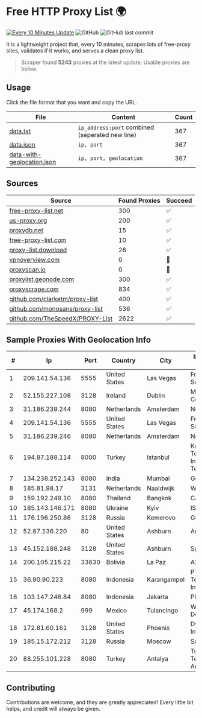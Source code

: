 
# Free HTTP Proxy List 🌍

[![Every 10 Minutes Update](https://github.com/mertguvencli/http-proxy-list/actions/workflows/main.yml/badge.svg?branch=main)](https://github.com/mertguvencli/http-proxy-list/actions/workflows/main.yml)
![GitHub](https://img.shields.io/github/license/mertguvencli/http-proxy-list)
![GitHub last commit](https://img.shields.io/github/last-commit/mertguvencli/http-proxy-list)

It is a lightweight project that, every 10 minutes, scrapes lots of free-proxy sites, validates if it works, and serves a clean proxy list.


> Scraper found **5243** proxies at the latest update. Usable proxies are below.

## Usage

Click the file format that you want and copy the URL.


|File|Content|Count|
|----|-------|-----|
|[data.txt](https://raw.githubusercontent.com/mertguvencli/http-proxy-list/main/proxy-list/data.txt)|`ip_address:port` combined (seperated new line)|367|
|[data.json](https://raw.githubusercontent.com/mertguvencli/http-proxy-list/main/proxy-list/data.json)|`ip, port`|367|
|[data-with-geolocation.json](https://raw.githubusercontent.com/mertguvencli/http-proxy-list/main/proxy-list/data-with-geolocation.json)|`ip, port, geolocation`|367|

## Sources

|Source|Found Proxies|Succeed|
|------|-------------|-------|
|[free-proxy-list.net](https://free-proxy-list.net)|300|✅|
|[us-proxy.org](https://www.us-proxy.org)|200|✅|
|[proxydb.net](http://proxydb.net)|15|✅|
|[free-proxy-list.com](https://free-proxy-list.com/?page=&port=&type%5B%5D=http&type%5B%5D=https&up_time=0&search=Search)|10|✅|
|[proxy-list.download](https://www.proxy-list.download/HTTP)|26|✅|
|[vpnoverview.com](https://vpnoverview.com/privacy/anonymous-browsing/free-proxy-servers)|0|🚫|
|[proxyscan.io](https://www.proxyscan.io)|0|🚫|
|[proxylist.geonode.com](https://proxylist.geonode.com/api/proxy-list?limit=300&page=1&sort_by=lastChecked&sort_type=desc&protocols=http,https)|300|✅|
|[proxyscrape.com](https://api.proxyscrape.com/v2/?request=displayproxies&protocol=http&timeout=10000&country=all&ssl=all&anonymity=all)|834|✅|
|[github.com/clarketm/proxy-list](https://raw.githubusercontent.com/clarketm/proxy-list/master/proxy-list-raw.txt)|400|✅|
|[github.com/monosans/proxy-list](https://raw.githubusercontent.com/monosans/proxy-list/main/proxies/http.txt)|536|✅|
|[github.com/TheSpeedX/PROXY-List](https://raw.githubusercontent.com/TheSpeedX/PROXY-List/master/http.txt)|2622|✅|


## Sample Proxies With Geolocation Info

|#|Ip|Port|Country|City|Internet Service Provider|
|-|--|----|-------|----|-------------------------|
|1|209.141.54.136|5555|United States|Las Vegas|FranTech Solutions|
|2|52.155.227.108|3128|Ireland|Dublin|Microsoft Corporation|
|3|31.186.239.244|8080|Netherlands|Amsterdam|NetSkope Inc|
|4|209.141.54.136|5555|United States|Las Vegas|FranTech Solutions|
|5|31.186.239.246|8080|Netherlands|Amsterdam|NetSkope Inc|
|6|194.87.188.114|8000|Turkey|Istanbul|Kadir Huseyin Tezcan Nosspeed Internet Teknolojileri|
|7|134.238.252.143|8080|India|Mumbai|Google LLC|
|8|185.81.98.17|3131|Netherlands|Naaldwijk|WorldStream B.V.|
|9|159.192.249.10|8080|Thailand|Bangkok|CAT-BB|
|10|185.143.146.171|8080|Ukraine|Kyiv|ISP UTELS|
|11|176.196.250.86|3128|Russia|Kemerovo|Goodline.info|
|12|52.87.136.220|80|United States|Ashburn|Amazon.com, Inc.|
|13|45.152.188.248|3128|United States|Ashburn|Sprint|
|14|200.105.215.22|33630|Bolivia|La Paz|AXS Bolivia S. A.|
|15|36.90.90.223|8080|Indonesia|Karangampel|PT. Telekomunikasi Indonesia|
|16|103.147.246.84|8080|Indonesia|Jakarta|PLBNET|
|17|45.174.168.2|999|Mexico|Tulancingo|Wiiki Networks S De R.l. De C.V.|
|18|172.81.60.161|3128|United States|Phoenix|Dynu Systems Incorporated|
|19|185.15.172.212|3128|Russia|Moscow|SafeData LLC|
|20|88.255.101.228|8080|Turkey|Antalya|Turk Telekomunikasyon Anonim Sirketi|



## Contributing

Contributions are welcome, and they are greatly appreciated! Every
little bit helps, and credit will always be given.

